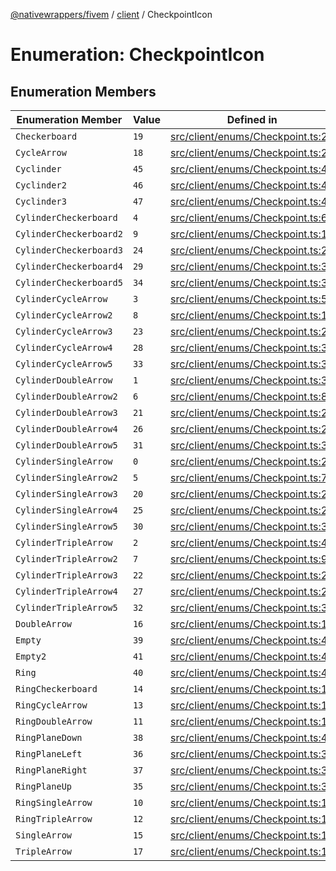 [@nativewrappers/fivem](../../README.md) / [client](../README.md) / CheckpointIcon

# Enumeration: CheckpointIcon

## Enumeration Members

| Enumeration Member | Value | Defined in |
| ------ | ------ | ------ |
| `Checkerboard` | `19` | [src/client/enums/Checkpoint.ts:21](https://github.com/nativewrappers/fivem/blob/631c6d86e9569591c88ce277255e6c3e13e943cb/src/client/enums/Checkpoint.ts#L21) |
| `CycleArrow` | `18` | [src/client/enums/Checkpoint.ts:20](https://github.com/nativewrappers/fivem/blob/631c6d86e9569591c88ce277255e6c3e13e943cb/src/client/enums/Checkpoint.ts#L20) |
| `Cyclinder` | `45` | [src/client/enums/Checkpoint.ts:47](https://github.com/nativewrappers/fivem/blob/631c6d86e9569591c88ce277255e6c3e13e943cb/src/client/enums/Checkpoint.ts#L47) |
| `Cyclinder2` | `46` | [src/client/enums/Checkpoint.ts:48](https://github.com/nativewrappers/fivem/blob/631c6d86e9569591c88ce277255e6c3e13e943cb/src/client/enums/Checkpoint.ts#L48) |
| `Cyclinder3` | `47` | [src/client/enums/Checkpoint.ts:49](https://github.com/nativewrappers/fivem/blob/631c6d86e9569591c88ce277255e6c3e13e943cb/src/client/enums/Checkpoint.ts#L49) |
| `CylinderCheckerboard` | `4` | [src/client/enums/Checkpoint.ts:6](https://github.com/nativewrappers/fivem/blob/631c6d86e9569591c88ce277255e6c3e13e943cb/src/client/enums/Checkpoint.ts#L6) |
| `CylinderCheckerboard2` | `9` | [src/client/enums/Checkpoint.ts:11](https://github.com/nativewrappers/fivem/blob/631c6d86e9569591c88ce277255e6c3e13e943cb/src/client/enums/Checkpoint.ts#L11) |
| `CylinderCheckerboard3` | `24` | [src/client/enums/Checkpoint.ts:26](https://github.com/nativewrappers/fivem/blob/631c6d86e9569591c88ce277255e6c3e13e943cb/src/client/enums/Checkpoint.ts#L26) |
| `CylinderCheckerboard4` | `29` | [src/client/enums/Checkpoint.ts:31](https://github.com/nativewrappers/fivem/blob/631c6d86e9569591c88ce277255e6c3e13e943cb/src/client/enums/Checkpoint.ts#L31) |
| `CylinderCheckerboard5` | `34` | [src/client/enums/Checkpoint.ts:36](https://github.com/nativewrappers/fivem/blob/631c6d86e9569591c88ce277255e6c3e13e943cb/src/client/enums/Checkpoint.ts#L36) |
| `CylinderCycleArrow` | `3` | [src/client/enums/Checkpoint.ts:5](https://github.com/nativewrappers/fivem/blob/631c6d86e9569591c88ce277255e6c3e13e943cb/src/client/enums/Checkpoint.ts#L5) |
| `CylinderCycleArrow2` | `8` | [src/client/enums/Checkpoint.ts:10](https://github.com/nativewrappers/fivem/blob/631c6d86e9569591c88ce277255e6c3e13e943cb/src/client/enums/Checkpoint.ts#L10) |
| `CylinderCycleArrow3` | `23` | [src/client/enums/Checkpoint.ts:25](https://github.com/nativewrappers/fivem/blob/631c6d86e9569591c88ce277255e6c3e13e943cb/src/client/enums/Checkpoint.ts#L25) |
| `CylinderCycleArrow4` | `28` | [src/client/enums/Checkpoint.ts:30](https://github.com/nativewrappers/fivem/blob/631c6d86e9569591c88ce277255e6c3e13e943cb/src/client/enums/Checkpoint.ts#L30) |
| `CylinderCycleArrow5` | `33` | [src/client/enums/Checkpoint.ts:35](https://github.com/nativewrappers/fivem/blob/631c6d86e9569591c88ce277255e6c3e13e943cb/src/client/enums/Checkpoint.ts#L35) |
| `CylinderDoubleArrow` | `1` | [src/client/enums/Checkpoint.ts:3](https://github.com/nativewrappers/fivem/blob/631c6d86e9569591c88ce277255e6c3e13e943cb/src/client/enums/Checkpoint.ts#L3) |
| `CylinderDoubleArrow2` | `6` | [src/client/enums/Checkpoint.ts:8](https://github.com/nativewrappers/fivem/blob/631c6d86e9569591c88ce277255e6c3e13e943cb/src/client/enums/Checkpoint.ts#L8) |
| `CylinderDoubleArrow3` | `21` | [src/client/enums/Checkpoint.ts:23](https://github.com/nativewrappers/fivem/blob/631c6d86e9569591c88ce277255e6c3e13e943cb/src/client/enums/Checkpoint.ts#L23) |
| `CylinderDoubleArrow4` | `26` | [src/client/enums/Checkpoint.ts:28](https://github.com/nativewrappers/fivem/blob/631c6d86e9569591c88ce277255e6c3e13e943cb/src/client/enums/Checkpoint.ts#L28) |
| `CylinderDoubleArrow5` | `31` | [src/client/enums/Checkpoint.ts:33](https://github.com/nativewrappers/fivem/blob/631c6d86e9569591c88ce277255e6c3e13e943cb/src/client/enums/Checkpoint.ts#L33) |
| `CylinderSingleArrow` | `0` | [src/client/enums/Checkpoint.ts:2](https://github.com/nativewrappers/fivem/blob/631c6d86e9569591c88ce277255e6c3e13e943cb/src/client/enums/Checkpoint.ts#L2) |
| `CylinderSingleArrow2` | `5` | [src/client/enums/Checkpoint.ts:7](https://github.com/nativewrappers/fivem/blob/631c6d86e9569591c88ce277255e6c3e13e943cb/src/client/enums/Checkpoint.ts#L7) |
| `CylinderSingleArrow3` | `20` | [src/client/enums/Checkpoint.ts:22](https://github.com/nativewrappers/fivem/blob/631c6d86e9569591c88ce277255e6c3e13e943cb/src/client/enums/Checkpoint.ts#L22) |
| `CylinderSingleArrow4` | `25` | [src/client/enums/Checkpoint.ts:27](https://github.com/nativewrappers/fivem/blob/631c6d86e9569591c88ce277255e6c3e13e943cb/src/client/enums/Checkpoint.ts#L27) |
| `CylinderSingleArrow5` | `30` | [src/client/enums/Checkpoint.ts:32](https://github.com/nativewrappers/fivem/blob/631c6d86e9569591c88ce277255e6c3e13e943cb/src/client/enums/Checkpoint.ts#L32) |
| `CylinderTripleArrow` | `2` | [src/client/enums/Checkpoint.ts:4](https://github.com/nativewrappers/fivem/blob/631c6d86e9569591c88ce277255e6c3e13e943cb/src/client/enums/Checkpoint.ts#L4) |
| `CylinderTripleArrow2` | `7` | [src/client/enums/Checkpoint.ts:9](https://github.com/nativewrappers/fivem/blob/631c6d86e9569591c88ce277255e6c3e13e943cb/src/client/enums/Checkpoint.ts#L9) |
| `CylinderTripleArrow3` | `22` | [src/client/enums/Checkpoint.ts:24](https://github.com/nativewrappers/fivem/blob/631c6d86e9569591c88ce277255e6c3e13e943cb/src/client/enums/Checkpoint.ts#L24) |
| `CylinderTripleArrow4` | `27` | [src/client/enums/Checkpoint.ts:29](https://github.com/nativewrappers/fivem/blob/631c6d86e9569591c88ce277255e6c3e13e943cb/src/client/enums/Checkpoint.ts#L29) |
| `CylinderTripleArrow5` | `32` | [src/client/enums/Checkpoint.ts:34](https://github.com/nativewrappers/fivem/blob/631c6d86e9569591c88ce277255e6c3e13e943cb/src/client/enums/Checkpoint.ts#L34) |
| `DoubleArrow` | `16` | [src/client/enums/Checkpoint.ts:18](https://github.com/nativewrappers/fivem/blob/631c6d86e9569591c88ce277255e6c3e13e943cb/src/client/enums/Checkpoint.ts#L18) |
| `Empty` | `39` | [src/client/enums/Checkpoint.ts:41](https://github.com/nativewrappers/fivem/blob/631c6d86e9569591c88ce277255e6c3e13e943cb/src/client/enums/Checkpoint.ts#L41) |
| `Empty2` | `41` | [src/client/enums/Checkpoint.ts:43](https://github.com/nativewrappers/fivem/blob/631c6d86e9569591c88ce277255e6c3e13e943cb/src/client/enums/Checkpoint.ts#L43) |
| `Ring` | `40` | [src/client/enums/Checkpoint.ts:42](https://github.com/nativewrappers/fivem/blob/631c6d86e9569591c88ce277255e6c3e13e943cb/src/client/enums/Checkpoint.ts#L42) |
| `RingCheckerboard` | `14` | [src/client/enums/Checkpoint.ts:16](https://github.com/nativewrappers/fivem/blob/631c6d86e9569591c88ce277255e6c3e13e943cb/src/client/enums/Checkpoint.ts#L16) |
| `RingCycleArrow` | `13` | [src/client/enums/Checkpoint.ts:15](https://github.com/nativewrappers/fivem/blob/631c6d86e9569591c88ce277255e6c3e13e943cb/src/client/enums/Checkpoint.ts#L15) |
| `RingDoubleArrow` | `11` | [src/client/enums/Checkpoint.ts:13](https://github.com/nativewrappers/fivem/blob/631c6d86e9569591c88ce277255e6c3e13e943cb/src/client/enums/Checkpoint.ts#L13) |
| `RingPlaneDown` | `38` | [src/client/enums/Checkpoint.ts:40](https://github.com/nativewrappers/fivem/blob/631c6d86e9569591c88ce277255e6c3e13e943cb/src/client/enums/Checkpoint.ts#L40) |
| `RingPlaneLeft` | `36` | [src/client/enums/Checkpoint.ts:38](https://github.com/nativewrappers/fivem/blob/631c6d86e9569591c88ce277255e6c3e13e943cb/src/client/enums/Checkpoint.ts#L38) |
| `RingPlaneRight` | `37` | [src/client/enums/Checkpoint.ts:39](https://github.com/nativewrappers/fivem/blob/631c6d86e9569591c88ce277255e6c3e13e943cb/src/client/enums/Checkpoint.ts#L39) |
| `RingPlaneUp` | `35` | [src/client/enums/Checkpoint.ts:37](https://github.com/nativewrappers/fivem/blob/631c6d86e9569591c88ce277255e6c3e13e943cb/src/client/enums/Checkpoint.ts#L37) |
| `RingSingleArrow` | `10` | [src/client/enums/Checkpoint.ts:12](https://github.com/nativewrappers/fivem/blob/631c6d86e9569591c88ce277255e6c3e13e943cb/src/client/enums/Checkpoint.ts#L12) |
| `RingTripleArrow` | `12` | [src/client/enums/Checkpoint.ts:14](https://github.com/nativewrappers/fivem/blob/631c6d86e9569591c88ce277255e6c3e13e943cb/src/client/enums/Checkpoint.ts#L14) |
| `SingleArrow` | `15` | [src/client/enums/Checkpoint.ts:17](https://github.com/nativewrappers/fivem/blob/631c6d86e9569591c88ce277255e6c3e13e943cb/src/client/enums/Checkpoint.ts#L17) |
| `TripleArrow` | `17` | [src/client/enums/Checkpoint.ts:19](https://github.com/nativewrappers/fivem/blob/631c6d86e9569591c88ce277255e6c3e13e943cb/src/client/enums/Checkpoint.ts#L19) |
